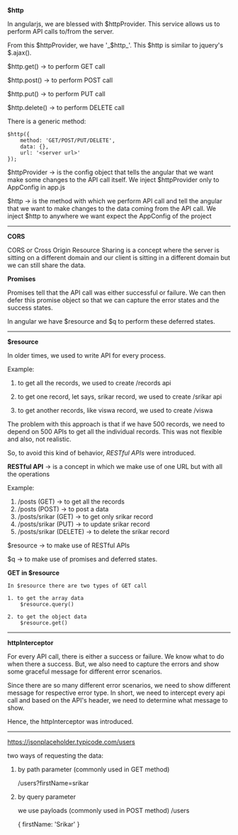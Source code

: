 **$http**

In angularjs, we are blessed with $httpProvider. This service allows us to perform API calls to/from the server.

From this $httpProvider, we have '_$http_'. This $http is similar to jquery's $.ajax().

$http.get() -> to perform GET call

$http.post() -> to perform POST call

$http.put() -> to perform PUT call

$http.delete() -> to perform DELETE call

There is a generic method:
    
    $http({
        method: 'GET/POST/PUT/DELETE',
        data: {},  
        url: '<server url>'
    });
    
    
$httpProvider -> is the config object that tells the angular that we want make some changes to the API call itself.
We inject $httpProvider only to AppConfig in app.js
  

$http -> is the method with which we perform API call and tell the angular that we want to make changes to the data coming from the API call.
We inject $http to anywhere we want expect the AppConfig of the project

____________________________________________________________________________________

**CORS**

CORS or Cross Origin Resource Sharing is a concept where the server is sitting on a different domain and our client is sitting in a different domain but we can still share the data.


**Promises**

Promises tell that the API call was either successful or failure.
We can then defer this promise object so that we can capture the error states and the success states.

In angular we have $resource and $q to perform these deferred states.
________________________________________________________________________

**$resource**

In older times, we used to write API for every process. 

Example:

1. to get all the records, we used to create /records api
    
2. to get one record, let says, srikar record, we used to create /srikar api
    
3. to get another records, like viswa record, we used to create /viswa
    
The problem with this approach is that if we have 500 records, we need to depend on 500 APIs to get all the individual records.
This was not flexible and also, not realistic.

So, to avoid this kind of behavior, _RESTful APIs_ were introduced.

**RESTful API** -> is a concept in which we make use of one URL but with all the operations

Example:
    
1. /posts (GET)         -> to get all the records
2. /posts (POST)        -> to post a data
3. /posts/srikar (GET)  -> to get only srikar record
4. /posts/srikar (PUT)  -> to update srikar record
5. /posts/srikar (DELETE) -> to delete the srikar record

$resource -> to make use of RESTful APIs

$q -> to make use of promises and deferred states.


**GET in $resource**

    In $resource there are two types of GET call
    
    1. to get the array data
        $resource.query()
        
    2. to get the object data
        $resource.get()
    
    
    
____________________________________________________________________
    
**httpInterceptor**    

For every API call, there is either a success or failure. We know what to do when there a success.
But, we also need to capture the errors and show some graceful message for different error scenarios.

Since there are so many different error scenarios, we need to show different message for respective error type.
In short, we need to intercept every api call and based on the API's header, we need to determine what message to show.

Hence, the httpInterceptor was introduced.


____________________________________________________________________

https://jsonplaceholder.typicode.com/users


two ways of requesting the data:

1. by path parameter (commonly used in GET method)

	/users?firstName=srikar

2. by query parameter

	we use payloads (commonly used in POST method)
	/users

	{
		firstName: 'Srikar'
	}





















